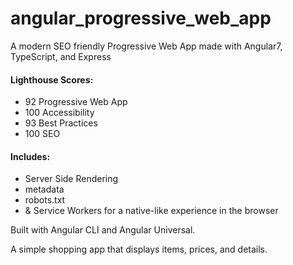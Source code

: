 # angular_progressive_web_app
A modern SEO friendly Progressive Web App made with Angular7, TypeScript, and Express 

#### Lighthouse Scores: 
  * 92 Progressive Web App
  * 100 Accessibility
  * 93 Best Practices
  * 100 SEO
  
#### Includes:
  * Server Side Rendering
  * metadata
  * robots.txt
  * & Service Workers for a native-like experience in the browser

Built with Angular CLI and Angular Universal. 

A simple shopping app that displays items, prices, and details.
